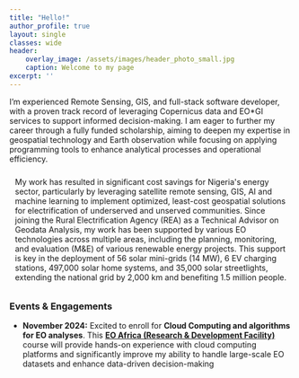 ```yaml
---
title: "Hello!"
author_profile: true
layout: single
classes: wide
header:
    overlay_image: /assets/images/header_photo_small.jpg
    caption: Welcome to my page 
excerpt: ''
---
```


I’m experienced Remote Sensing, GIS, and full-stack software developer, with a proven track record of leveraging Copernicus data and EO*GI services to support informed decision-making. I am eager to further my career through a fully funded scholarship, aiming to deepen my expertise in geospatial technology and Earth observation while focusing on applying programming tools to enhance analytical processes and operational efficiency.
 
<div style="background-color: ; padding: 10px;"> My work
has resulted in significant cost savings for Nigeria's energy sector, particularly by leveraging satellite remote sensing, GIS, AI and machine learning to implement optimized, least-cost geospatial solutions for electrification of underserved and unserved communities. Since joining the Rural Electrification Agency (REA) as a Technical Advisor on Geodata Analysis, my work has been supported by various EO technologies across multiple areas, including the planning, monitoring, and evaluation (M&E) of various renewable energy projects. This support is key in the deployment of 56 solar mini-grids (14 MW), 6 EV charging stations, 497,000 solar home systems, and 35,000 solar streetlights, extending the national grid by 2,000 km and benefiting 1.5 million people.
 </div> 

### Events & Engagements
* **November 2024:** Excited to enroll for **Cloud Computing and algorithms for EO analyses**. This **[EO Africa (Research & Development Facility)](https://www.eoafrica-rd.org/)** course will provide hands-on experience with cloud computing platforms and significantly improve my ability to handle large-scale EO datasets and enhance data-driven decision-making 

<!-- * **Januray 2024:** Our OpenET benchmark paper, where I'm a co-author, is published at [Nature Water](https://www.nature.com/articles/s44221-023-00181-7), offering rigorous assesmsnet of satellite-derived evapotranspiration for resources management.
* **December 2023:** For the second year in a row, hosted our innovative session on "Emerging Machine Learning Approaches for Process Understanding in Ecosystem Sciences" at AGU.
* **December 2023:** Presented our CEDAR-GPP dataset at the AGU, offering vital spatiotemporal estimates of GPP that incorporates the CO2 fertilization effect.
* **October 2023:** Our preprint, “CEDAR-GPP: Spatiotemporally Upscaled Estimates of Gross Primary Productivity Incorporating CO2 Fertilization,” is now under discussion at _[Earth System Science Data](https://essd.copernicus.org/preprints/essd-2023-337/)_.
* **September 2023:** Excited to announce our preprint, “Using Automated Machine Learning for the Upscaling of Gross Primary Productivity,” is currently under discussion at _[Biogeosciences](https://bg.copernicus.org/preprints/bg-2023-141/)_.
* **August 2023:** Presented our recent findings on atmospheric CO2 impacts on global photosynthesis at the _ESA Annual Meeting_ in Portland, Oregon.
* **July 2023:** Delivered a presentation on our work and perspectives on high-resolution satellite LAI data products at _IGARSS 2023_ in Pasadena, CA.
* **June 2023:** A team of master's students under my guidance presented our collaborative work, _"Upscaling Global Hourly GPP with Temporal Fusion Transformer,"_ at the CVPR MultiEarth 2023 Workshop. [paper](link) -->
